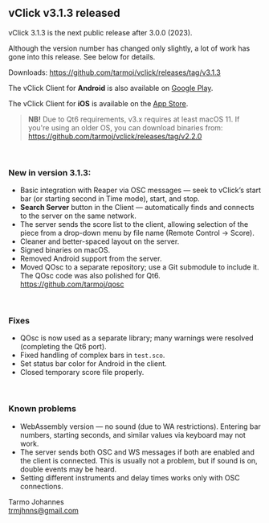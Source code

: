 ## vClick v3.1.3 released

vClick 3.1.3 is the next public release after 3.0.0 (2023).

Although the version number has changed only slightly, a lot of work has gone into this release. See below for details.

Downloads: <https://github.com/tarmoj/vclick/releases/tag/v3.1.3>

The vClick Client for **Android** is also available on [Google Play](https://play.google.com/store/apps/details?id=org.vclick.client2).

The vClick Client for **iOS** is available on the [App Store](https://apps.apple.com/us/app/vclick-client/id1247820434).

> **NB!** Due to Qt6 requirements, v3.x requires at least macOS 11. If you're using an older OS, you can download binaries from: <https://github.com/tarmoj/vclick/releases/tag/v2.2.0>

<br>

### New in version 3.1.3:

* Basic integration with Reaper via OSC messages — seek to vClick’s start bar (or starting second in Time mode), start, and stop.
* **Search Server** button in the Client — automatically finds and connects to the server on the same network.
* The server sends the score list to the client, allowing selection of the piece from a drop-down menu by file name (Remote Control → Score).
* Cleaner and better-spaced layout on the server.
* Signed binaries on macOS.
* Removed Android support from the server.
* Moved QOsc to a separate repository; use a Git submodule to include it. The QOsc code was also polished for Qt6. https://github.com/tarmoj/qosc

<br>

### Fixes

* QOsc is now used as a separate library; many warnings were resolved (completing the Qt6 port).
* Fixed handling of complex bars in `test.sco`.
* Set status bar color for Android in the client.
* Closed temporary score file properly.

<br>

### Known problems

* WebAssembly version — no sound (due to WA restrictions). Entering bar numbers, starting seconds, and similar values via keyboard may not work.
* The server sends both OSC and WS messages if both are enabled and the client is connected. This is usually not a problem, but if sound is on, double events may be heard.
* Setting different instruments and delay times works only with OSC connections.

Tarmo Johannes  
<trmjhnns@gmail.com>
